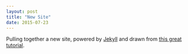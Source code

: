 ```yaml
---
layout: post
title: "New Site"
date: 2015-07-23
---
```


Pulling together a new site, powered by [Jekyll](http://jekyllrb.com) and drawn from [this great tutorial](http://jmcglone.com/guides/github-pages/).
